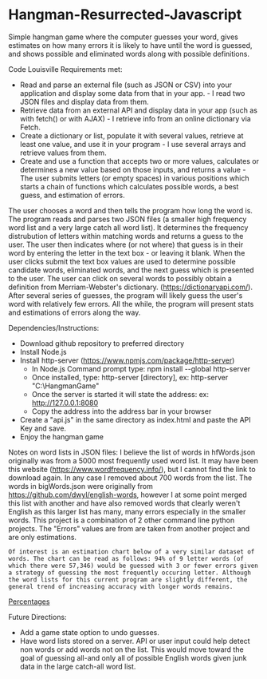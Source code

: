 # Hangman-Resurrected-Javascript
Simple hangman game where the computer guesses your word, gives estimates on how many errors it is likely to have until the word is guessed, and shows possible and eliminated words along with possible definitions.

Code Louisville Requirements met:
* Read and parse an external file (such as JSON or CSV) into your application and display some data from that in your app. - I read two JSON files and display data from them. 
* Retrieve data from an external API and display data in your app (such as with fetch() or with AJAX) - I retrieve info from an online dictionary via Fetch.
* Create a dictionary or list, populate it with several values, retrieve at least one value, and use it in your program - I use several arrays and retrieve values from them. 
* Create and use a function that accepts two or more values, calculates or determines a new value based on those inputs, and returns a value - The user submits letters (or empty spaces) in various positions which starts a chain of functions which calculates possible words, a best guess, and estimation of errors.

The user chooses a word and then tells the program how long the word is. The program reads and parses two JSON files (a smaller high frequency word list and a very large catch all word list). It determines the frequency distrubution of letters within matching words and returns a guess to the user. The user then indicates where (or not where) that guess is in their word by entering the letter in the text box - or leaving it blank. When the user clicks submit the text box values are used to determine possible candidate words, eliminated words, and the next guess which is presented to the user. The user can click on several words to possibly obtain a definition from Merriam-Webster's dictionary. (https://dictionaryapi.com/). After several series of guesses, the program will likely guess the user's word with relatively few errors. All the while, the program will present stats and estimations of errors along the way.




Dependencies/Instructions:
* Download github repository to preferred directory
* Install Node.js
* Install http-server (https://www.npmjs.com/package/http-server)
    * In Node.js Command prompt type: npm install --global http-server
    * Once installed, type: http-server [directory], ex: http-server "C:\HangmanGame"
    * Once the server is started it will state the address: ex: http://127.0.0.1:8080
    * Copy the address into the address bar in your browser
* Create a "api.js" in the same directory as index.html and paste the API Key and save.
* Enjoy the hangman game


Notes on word lists in JSON files:
    I believe the list of words in hfWords.json originally was from a 5000 most frequently used word list. It may have been this website (https://www.wordfrequency.info/), but I cannot find the link to download again. In any case I removed about 700 words from the list. The words in bigWords.json were originally from https://github.com/dwyl/english-words, however I at some point merged this list with another and have also removed words that clearly weren't English as this larger list has many, many errors especially in the smaller words. This project is a combination of 2 other command line python projects. The "Errors" values are from are taken from another project and are only estimations.

    Of interest is an estimation chart below of a very similar dataset of words. The chart can be read as follows: 94% of 9 letter words (of which there were 57,346) would be guessed with 3 or fewer errors given a strategy of guessing the most frequently occuring letter. Although the word lists for this current program are slightly different, the general trend of increasing accuracy with longer words remains.

[Percentages](images/Percentages.png) 

    
Future Directions:
* Add a game state option to undo guesses.
* Have word lists stored on a server. API or user input could help detect non words or add words not on the list. This would move toward the goal of guessing all-and only all of possible English words given junk data in the large catch-all word list.